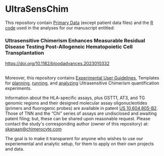 # UltraSensChim
This repository contain [Primary Data](https://github.com/sbkanaan/UltraSensChim/tree/master/04_Code_and_primarydata_BloodAdvances_paper/Primary_data) (except patient data files) and the [R code](https://github.com/sbkanaan/UltraSensChim/blob/master/04_Code_and_primarydata_BloodAdvances_paper/221103_Chimerocyte_Rel_alloHCT.rmd) used in the analyses for our manuscript entitled:

### Ultrasensitive Chimerism Enhances Measurable Residual Disease Testing Post-Allogeneic Hematopoietic Cell Transplantation
https://doi.org/10.1182/bloodadvances.2023010332
##
Moreover, this repository contains [Experimental User Guidelines](https://github.com/sbkanaan/UltraSensChim/tree/master/01_Planning_Templates), Templates for [planning](https://github.com/sbkanaan/UltraSensChim/tree/master/01_Planning_Templates), [running](https://github.com/sbkanaan/UltraSensChim/tree/master/02_Running_on_QantStudio5), and [analyzing](https://github.com/sbkanaan/UltraSensChim/tree/master/03_Analyzing_Templates) Ultrasensitive Chimerism quantification experiments.

Information about the HLA-specific assays, plus GSTT1, AT3, and TG genomic regions and their designed molecular assay oligonucleotides (primers and fluorogenic probes) are available in patent [US 10,604,805-B2](https://patentcenter.uspto.gov/applications/14382105). Those of TNN and the “Chi” series of assays are undisclosed and awaiting patent filing; but, these can be shared upon reasonable request. Please contact the study's corresponding author (owner of this repository) at: skanaan@chimerocyte.com

The goal is to make it transparent for anyone who wishes to use our experiemental and analytic setup, for them to apply on their own projects and data.
##
